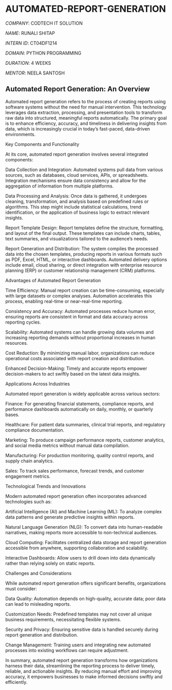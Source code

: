 # AUTOMATED-REPORT-GENERATION

*COMPANY*: CODTECH IT SOLUTION

*NAME*: RUNALI SHITAP

*INTERN ID*: CT04DF1214

*DOMAIN*: PYTHON PROGRAMMING

*DURATION*: 4 WEEKS

*MENTOR*: NEELA SANTOSH

## Automated Report Generation: An Overview

Automated report generation refers to the process of creating reports using software systems without the need for manual intervention. This technology leverages data extraction, processing, and presentation tools to transform raw data into structured, meaningful reports automatically. The primary goal is to enhance efficiency, accuracy, and timeliness in delivering insights from data, which is increasingly crucial in today’s fast-paced, data-driven environments.

Key Components and Functionality

At its core, automated report generation involves several integrated components:

Data Collection and Integration: Automated systems pull data from various sources, such as databases, cloud services, APIs, or spreadsheets. Integration mechanisms ensure data consistency and allow for the aggregation of information from multiple platforms.

Data Processing and Analysis: Once data is gathered, it undergoes cleaning, transformation, and analysis based on predefined rules or algorithms. This step might include statistical calculations, trend identification, or the application of business logic to extract relevant insights.

Report Template Design: Report templates define the structure, formatting, and layout of the final output. These templates can include charts, tables, text summaries, and visualizations tailored to the audience’s needs.

Report Generation and Distribution: The system compiles the processed data into the chosen templates, producing reports in various formats such as PDF, Excel, HTML, or interactive dashboards. Automated delivery options include email, cloud sharing, or direct integration with enterprise resource planning (ERP) or customer relationship management (CRM) platforms.

Advantages of Automated Report Generation

Time Efficiency: Manual report creation can be time-consuming, especially with large datasets or complex analyses. Automation accelerates this process, enabling real-time or near-real-time reporting.

Consistency and Accuracy: Automated processes reduce human error, ensuring reports are consistent in format and data accuracy across reporting cycles.

Scalability: Automated systems can handle growing data volumes and increasing reporting demands without proportional increases in human resources.

Cost Reduction: By minimizing manual labor, organizations can reduce operational costs associated with report creation and distribution.

Enhanced Decision-Making: Timely and accurate reports empower decision-makers to act swiftly based on the latest data insights.

Applications Across Industries

Automated report generation is widely applicable across various sectors:

Finance: For generating financial statements, compliance reports, and performance dashboards automatically on daily, monthly, or quarterly bases.

Healthcare: For patient data summaries, clinical trial reports, and regulatory compliance documentation.

Marketing: To produce campaign performance reports, customer analytics, and social media metrics without manual data compilation.

Manufacturing: For production monitoring, quality control reports, and supply chain analytics.

Sales: To track sales performance, forecast trends, and customer engagement metrics.

Technological Trends and Innovations

Modern automated report generation often incorporates advanced technologies such as:

Artificial Intelligence (AI) and Machine Learning (ML): To analyze complex data patterns and generate predictive insights within reports.

Natural Language Generation (NLG): To convert data into human-readable narratives, making reports more accessible to non-technical audiences.

Cloud Computing: Facilitates centralized data storage and report generation accessible from anywhere, supporting collaboration and scalability.

Interactive Dashboards: Allow users to drill down into data dynamically rather than relying solely on static reports.

Challenges and Considerations

While automated report generation offers significant benefits, organizations must consider:

Data Quality: Automation depends on high-quality, accurate data; poor data can lead to misleading reports.

Customization Needs: Predefined templates may not cover all unique business requirements, necessitating flexible systems.

Security and Privacy: Ensuring sensitive data is handled securely during report generation and distribution.

Change Management: Training users and integrating new automated processes into existing workflows can require adjustment.

In summary, automated report generation transforms how organizations harness their data, streamlining the reporting process to deliver timely, reliable, and actionable insights. By reducing manual effort and improving accuracy, it empowers businesses to make informed decisions swiftly and efficiently.
